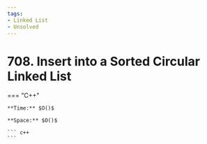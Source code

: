 ```yaml
---
tags:
- Linked List
- Unsolved
---
```



# 708. Insert into a Sorted Circular Linked List

=== "C++"

    **Time:** $O()$

    **Space:** $O()$

    ``` c++
    ```